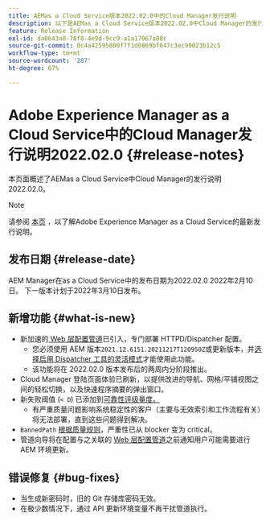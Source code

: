 ```yaml
---
title: AEMas a Cloud Service版本2022.02.0中的Cloud Manager发行说明
description: 以下是AEMas a Cloud Service版本2022.02.0中Cloud Manager的发行说明。
feature: Release Information
exl-id: da0643a0-78f8-4e9d-9cc9-a1a17067a08c
source-git-commit: 0c4a42595800f7f1d0869bf647c3ec99023b12c5
workflow-type: tm+mt
source-wordcount: '287'
ht-degree: 67%

---
```


# Adobe Experience Manager as a Cloud Service中的Cloud Manager发行说明2022.02.0 {#release-notes}

本页面概述了AEMas a Cloud Service中Cloud Manager的发行说明2022.02.0。

>[!NOTE]
>
>请参阅 [本页](/help/release-notes/release-notes-cloud/release-notes-current.md) ，以了解Adobe Experience Manager as a Cloud Service的最新发行说明。

## 发布日期 {#release-date}

AEM Manager在as a Cloud Service中的发布日期为2022.02.0 2022年2月10日。 下一版本计划于2022年3月10日发布。

## 新增功能 {#what-is-new}

* 新加速的[ Web 层配置管道](/help/implementing/cloud-manager/configuring-pipelines/introduction-ci-cd-pipelines.md#web-tier-config-pipelines)已引入，专门部署 HTTPD/Dispatcher 配置。
   * 您必须使用 AEM 版本`2021.12.6151.20211217T120950Z`或更新版本，并[选择启用 Dispatcher 工具的灵活模式](/help/implementing/dispatcher/disp-overview.md#validation-debug)才能使用此功能。
   * 该功能将在 2022.02.0 版本发布后的两周内分阶段推出。
* Cloud Manager 登陆页面体验已刷新，以提供改进的导航、网格/平铺视图之间的轻松切换，以及快速程序摘要的弹出窗口。
* 新失败阈值 (`< D`) 已添加到[可靠性评级量度。](/help/implementing/cloud-manager/code-quality-testing.md#understanding-code-quality-rules)
   * 有严重质量问题影响系统稳定性的客户（主要与无效索引和工作流程有关）将无法部署，直到这些问题得到解决。
* `BannedPath` [根据质量规则](/help/implementing/cloud-manager/code-quality-testing.md#understanding-code-quality-rules)，严重性已从 blocker 变为 critical。
* 管道向导将在配置与之关联的 [Web 层配置管道](/help/implementing/cloud-manager/configuring-pipelines/introduction-ci-cd-pipelines.md#web-tier-config-pipelines)之前通知用户可能需要进行 AEM 环境更新。

## 错误修复 {#bug-fixes}

* 当生成新密码时，旧的 Git 存储库密码无效。
* 在极少数情况下，通过 API 更新环境变量不再干扰管道执行。
